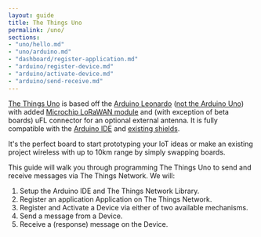 ```yaml
---
layout: guide
title: The Things Uno
permalink: /uno/
sections:
- "uno/hello.md"
- "uno/arduino.md"
- "dashboard/register-application.md"
- "arduino/register-device.md"
- "arduino/activate-device.md"
- "arduino/send-receive.md"
---
```


<a href="https://shop.thethingsnetwork.com/index.php/product/the-things-uno/" target="_blank">The Things Uno</a> is based off the [Arduino Leonardo](https://www.arduino.cc/en/Guide/ArduinoLeonardoMicro) ([not the Arduino Uno](https://www.arduino.cc/en/Guide/ArduinoLeonardoMicro#toc9)) with added [Microchip LoRaWAN module](http://www.microchip.com/design-centers/wireless-connectivity/embedded-wireless/lora-technology) and (with exception of beta boards) uFL connector for an optional external antenna. It is fully compatible with the [Arduino IDE](https://www.arduino.cc/en/Main/Software) and [existing shields](http://shieldlist.org/).

It's the perfect board to start prototyping your IoT ideas or make an existing project wireless with up to 10km range by simply swapping boards.

This guide will walk you through programming The Things Uno to send and receive messages via The Things Network. We will:

1. Setup the Arduino IDE and The Things Network Library.
2. Register an application Application on The Things Network.
3. Register and Activate a Device via either of two available mechanisms.
4. Send a message from a Device.
5. Receive a (response) message on the Device.